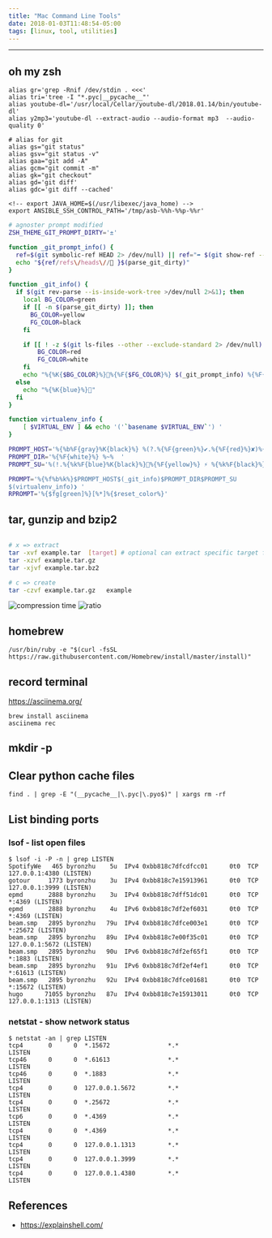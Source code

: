 ```yaml
---
title: "Mac Command Line Tools"
date: 2018-01-03T11:48:54-05:00
tags: [linux, tool, utilities]
---
```


---
## oh my zsh

```
alias gr='grep -Rnif /dev/stdin . <<<'
alias tri='tree -I "*.pyc|__pycache__"'
alias youtube-dl='/usr/local/Cellar/youtube-dl/2018.01.14/bin/youtube-dl'
alias y2mp3='youtube-dl --extract-audio --audio-format mp3  --audio-quality 0'

# alias for git
alias gs="git status"
alias gsv="git status -v"
alias gaa="git add -A"
alias gcm="git commit -m"
alias gk="git checkout"
alias gd='git diff'
alias gdc='git diff --cached'

<!-- export JAVA_HOME=$(/usr/libexec/java_home) -->
export ANSIBLE_SSH_CONTROL_PATH='/tmp/asb-%%h-%%p-%%r'

```

```bash
# agnoster prompt modified
ZSH_THEME_GIT_PROMPT_DIRTY='±'

function _git_prompt_info() {
  ref=$(git symbolic-ref HEAD 2> /dev/null) || ref="➦ $(git show-ref --head -s --abbrev |head -n1 2> /dev/null)"
  echo "${ref/refs\/heads\// }$(parse_git_dirty)"
}

function _git_info() {
  if $(git rev-parse --is-inside-work-tree >/dev/null 2>&1); then
    local BG_COLOR=green
    if [[ -n $(parse_git_dirty) ]]; then
      BG_COLOR=yellow
      FG_COLOR=black
    fi

    if [[ ! -z $(git ls-files --other --exclude-standard 2> /dev/null) ]]; then
        BG_COLOR=red
        FG_COLOR=white
    fi
    echo "%{%K{$BG_COLOR}%}%{%F{$FG_COLOR}%} $(_git_prompt_info) %{%F{$BG_COLOR}%K{blue}%}"
  else
    echo "%{%K{blue}%}"
  fi
}

function virtualenv_info {
    [ $VIRTUAL_ENV ] && echo '('`basename $VIRTUAL_ENV`') '
}

PROMPT_HOST='%{%b%F{gray}%K{black}%} %(?.%{%F{green}%}✔.%{%F{red}%}✘)%{%F{yellow}%} %n %{%F{black}%}'
PROMPT_DIR='%{%F{white}%} %~%  '
PROMPT_SU='%(!.%{%k%F{blue}%K{black}%}%{%F{yellow}%} ⚡ %{%k%F{black}%}.%{%k%F{blue}%})%{%f%k%b%}'

PROMPT='%{%f%b%k%}$PROMPT_HOST$(_git_info)$PROMPT_DIR$PROMPT_SU
$(virtualenv_info)❯ '
RPROMPT='%{$fg[green]%}[%*]%{$reset_color%}'
```

## tar, gunzip and bzip2

```bash

# x => extract
tar -xvf example.tar  [target] # optional can extract specific target file or subfolder
tar -xzvf example.tar.gz
tar -xjvf example.tar.bz2

# c => create
tar -czvf example.tar.gz   example

```

![compression time](https://www.rootusers.com/wp-content/uploads/2015/08/compression-time.png)
![ratio](https://www.rootusers.com/wp-content/uploads/2015/08/compression-ratio.png)



## homebrew 

```
/usr/bin/ruby -e "$(curl -fsSL https://raw.githubusercontent.com/Homebrew/install/master/install)"
```

## record terminal

https://asciinema.org/

```
brew install asciinema
asciinema rec

```




## mkdir -p


## Clear python cache files

`find . | grep -E "(__pycache__|\.pyc|\.pyo$)" | xargs rm -rf`

## List binding ports

### lsof - list open files

    $ lsof -i -P -n | grep LISTEN
    SpotifyWe   465 byronzhu    5u  IPv4 0xbb818c7dfcdfcc01      0t0  TCP 127.0.0.1:4380 (LISTEN)
    gotour     1773 byronzhu    3u  IPv4 0xbb818c7e15913961      0t0  TCP 127.0.0.1:3999 (LISTEN)
    epmd       2888 byronzhu    3u  IPv4 0xbb818c7dff51dc01      0t0  TCP *:4369 (LISTEN)
    epmd       2888 byronzhu    4u  IPv6 0xbb818c7df2ef6031      0t0  TCP *:4369 (LISTEN)
    beam.smp   2895 byronzhu   79u  IPv4 0xbb818c7dfce003e1      0t0  TCP *:25672 (LISTEN)
    beam.smp   2895 byronzhu   89u  IPv4 0xbb818c7e00f35c01      0t0  TCP 127.0.0.1:5672 (LISTEN)
    beam.smp   2895 byronzhu   90u  IPv6 0xbb818c7df2ef65f1      0t0  TCP *:1883 (LISTEN)
    beam.smp   2895 byronzhu   91u  IPv6 0xbb818c7df2ef4ef1      0t0  TCP *:61613 (LISTEN)
    beam.smp   2895 byronzhu   92u  IPv4 0xbb818c7dfce01681      0t0  TCP *:15672 (LISTEN)
    hugo      71055 byronzhu   87u  IPv4 0xbb818c7e15913011      0t0  TCP 127.0.0.1:1313 (LISTEN)

### netstat - show network status

    $ netstat -an | grep LISTEN
    tcp4       0      0  *.15672                *.*                    LISTEN
    tcp46      0      0  *.61613                *.*                    LISTEN
    tcp46      0      0  *.1883                 *.*                    LISTEN
    tcp4       0      0  127.0.0.1.5672         *.*                    LISTEN
    tcp4       0      0  *.25672                *.*                    LISTEN
    tcp6       0      0  *.4369                 *.*                    LISTEN
    tcp4       0      0  *.4369                 *.*                    LISTEN
    tcp4       0      0  127.0.0.1.1313         *.*                    LISTEN
    tcp4       0      0  127.0.0.1.3999         *.*                    LISTEN
    tcp4       0      0  127.0.0.1.4380         *.*                    LISTEN



## References

- https://explainshell.com/

